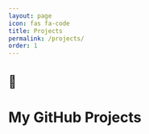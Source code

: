 ```yaml
---
layout: page
icon: fas fa-code
title: Projects
permalink: /projects/
order: 1
---
```


## 🚀

# My GitHub Projects

<div id="projects-container"></div>
<script>
  const username = "Zabsooon"; // Replace with your GitHub username
  const apiUrl = `https://api.github.com/users/${username}/repos`;

  fetch(apiUrl)
    .then(response => response.json())
    .then(repos => {
      const container = document.getElementById("projects-container");

      repos.forEach(repo => {
        if (repo.name === "Zabsooon.github.io") return; // Exclude the main blog repo

        const projectElement = document.createElement("div");
        projectElement.style.marginBottom = "20px";

        if (repo.has_pages) {
          // If the project is hosted, show an iframe
          projectElement.innerHTML = `
            <h2>${repo.name}</h2>
            <iframe 
              src="https://${username}.github.io/${repo.name}/" 
              style="width: 100%; height: 400px; border: none; border-radius: 10px; box-shadow: 0 2px 5px rgba(0,0,0,0.1);">
            </iframe>
            <p><a href="${repo.html_url}" target="_blank">View on GitHub</a></p>
          `;
        } else {
          // If not hosted, show a link
          projectElement.innerHTML = `
            <h2>${repo.name}</h2>
            <p>${repo.description || "No description available"}</p>
            <p><a href="${repo.html_url}" target="_blank">View on GitHub</a></p>
          `;
        }

        container.appendChild(projectElement);
      });
    })
    .catch(error => {
      console.error("Error fetching repos:", error);
      document.getElementById("projects-container").innerHTML = `<p>Unable to load projects.</p>`;
    });
</script>

<style>
#projects-container {
  margin: 20px 0;
  padding: 10px;
}

h2 {
  font-size: 1.5rem;
  color: var(--text-color);
}

iframe {
  border-radius: 10px;
  box-shadow: 0 4px 8px rgba(0, 0, 0, 0.2);
  margin-bottom: 15px;
}

</style>